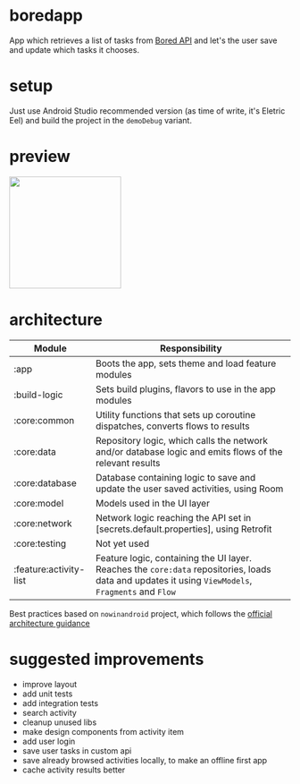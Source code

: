 # boredapp

App which retrieves a list of tasks from [Bored API](https://www.boredapi.com/) and let's the user
save and update which tasks it chooses.

# setup

Just use Android Studio recommended version (as time of write, it's Eletric Eel) and build the
project in the `demoDebug` variant.

# preview

<img src="preview/boredapppreview.gif" width="200">

# architecture

| Module                 | Responsibility                                                                                                                                     |
|------------------------|----------------------------------------------------------------------------------------------------------------------------------------------------|
| :app                   | Boots the app, sets theme and load feature modules                                                                                                 |
| :build-logic           | Sets build plugins, flavors to use in the app modules                                                                                              |
| :core:common           | Utility functions that sets up coroutine dispatches, converts flows to results                                                                     |
| :core:data             | Repository logic, which calls the network and/or database logic and emits flows of the relevant results                                            |
| :core:database         | Database containing logic to save and update the user saved activities, using Room                                                                 |
| :core:model            | Models used in the UI layer                                                                                                                        |
| :core:network          | Network logic reaching the API set in [secrets.default.properties], using Retrofit                                                                 |
| :core:testing          | Not yet used                                                                                                                                       |  
| :feature:activity-list | Feature logic, containing the UI layer. Reaches the `core:data` repositories, loads data and updates it using `ViewModels`, `Fragments` and `Flow` |  

Best practices based on `nowinandroid` project, which follows
the [official architecture guidance](https://developer.android.com/topic/architecture)

# suggested improvements

* improve layout
* add unit tests
* add integration tests
* search activity
* cleanup unused libs
* make design components from activity item
* add user login
* save user tasks in custom api
* save already browsed activities locally, to make an offline first app
* cache activity results better